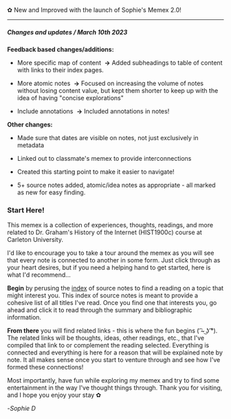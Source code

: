 ✿ New and Improved with the launch of Sophie's Memex 2.0!

---

##### Changes and updates / March 10th 2023

**Feedback based changes/additions:**

- More specific map of content  **→** Added subheadings to table of content with links to their index pages. 

- More atomic notes  **→** Focused on increasing the volume of notes without losing content value, but kept them shorter to keep up with the idea of having "concise explorations" 

- Include annotations  **→** Included annotations in notes!

**Other changes:**

- Made sure that dates are visible on notes, not just exclusively in metadata

- Linked out to classmate's memex to provide interconnections

- Created this starting point to make it easier to navigate!

- 5+ source notes added, atomic/idea notes as appropriate - all marked as new for easy finding.


### Start Here!

This memex is a collection of experiences, thoughts, readings, and more related to Dr. Graham's History of the Internet (HIST1900c) course at Carleton University.

I'd like to encourage you to take a tour around the memex as you will see that every note is connected to another in some form. Just click through as your heart desires, but if you need a helping hand to get started, here is what I'd recommend...

**Begin** by perusing the [index](https://probablyanxious.github.io/hist1900-memex/Source%20Notes/A.%20Index/) of source notes to find a reading on a topic that might interest you. This index of source notes is meant to provide a cohesive list of all titles I've read. Once you find one that interests you, go ahead and click it to read through the summary and bibliographic information. 

**From there** you will find related links - this is where the fun begins ( ͡~ ͜ʖ ͡°). The related links will be thoughts, ideas, other readings, etc., that I've compiled that link to or complement the reading selected.  Everything is connected and everything is here for a reason that will be explained note by note. It all makes sense once you start to venture through and see how I've formed these connections!

Most importantly, have fun while exploring my memex and try to find some entertainment in the way I've thought things through. Thank you for visiting, and I hope you enjoy your stay ✿

-*Sophie D*

